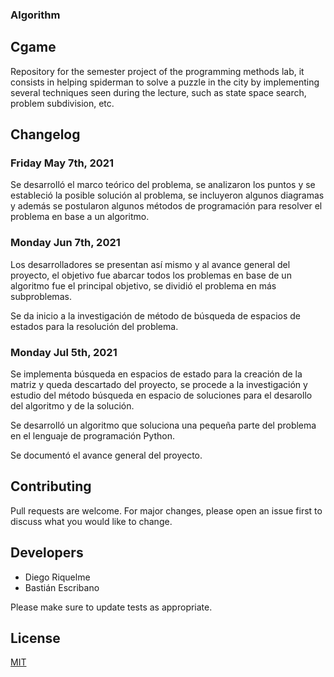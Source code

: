 ### **Algorithm**
  
## Cgame
Repository for the semester project of the programming methods lab, it consists in helping spiderman to solve a puzzle in the city by implementing several techniques seen during the lecture, such as state space search, problem subdivision, etc.


## Changelog


### Friday May 7th, 2021

Se desarrolló el marco teórico del problema, se analizaron los puntos y se estableció la posible solución al problema, se incluyeron algunos diagramas y además se postularon algunos métodos de programación para resolver el problema en base a un algoritmo.


### Monday Jun 7th, 2021


Los desarrolladores se presentan así mismo y al avance general del proyecto, el objetivo fue abarcar todos los problemas en base de un algoritmo fue el principal objetivo, se dividió el problema en más subproblemas.

Se da inicio a la investigación de método de búsqueda de espacios de estados para la resolución del problema.
           
       
### Monday Jul 5th, 2021

Se implementa búsqueda en espacios de estado para la creación de la matriz y queda descartado del proyecto, se procede a la investigación y estudio del método búsqueda en espacio de soluciones para el desarollo del algoritmo y de la solución.

Se desarrolló un algoritmo que soluciona una pequeña parte del problema en el lenguaje de programación Python.

Se documentó el avance general del proyecto.


## Contributing
Pull requests are welcome. For major changes, please open an issue first to discuss what you would like to change.

## Developers

* Diego Riquelme
* Bastián Escribano

Please make sure to update tests as appropriate.

## License
[MIT](https://choosealicense.com/licenses/mit/)


